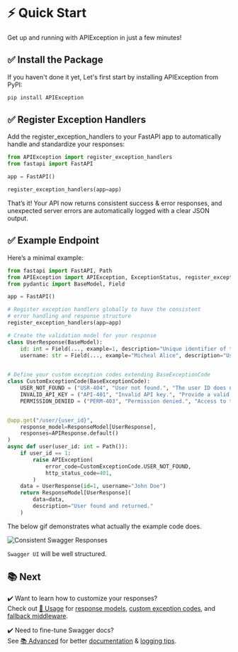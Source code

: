 # ⚡ Quick Start

Get up and running with APIException in just a few minutes!

## ✅ Install the Package

If you haven't done it yet, Let's first start by installing APIException from PyPI:
```bash
pip install APIException
```

## ✅ Register Exception Handlers
Add the register_exception_handlers to your FastAPI app to automatically handle and standardize your responses:

```python
from APIException import register_exception_handlers
from fastapi import FastAPI

app = FastAPI()

register_exception_handlers(app=app)
```
That’s it!
Your API now returns consistent success & error responses, and unexpected server errors are automatically logged with a clear JSON output.

## ✅ Example Endpoint

Here’s a minimal example:
```python
from fastapi import FastAPI, Path
from APIException import APIException, ExceptionStatus, register_exception_handlers, ResponseModel, APIResponse, BaseExceptionCode
from pydantic import BaseModel, Field

app = FastAPI()

# Register exception handlers globally to have the consistent
# error handling and response structure
register_exception_handlers(app=app)

# Create the validation model for your response
class UserResponse(BaseModel):
    id: int = Field(..., example=1, description="Unique identifier of the user")
    username: str = Field(..., example="Micheal Alice", description="Username or full name of the user")

    
# Define your custom exception codes extending BaseExceptionCode
class CustomExceptionCode(BaseExceptionCode):
    USER_NOT_FOUND = ("USR-404", "User not found.", "The user ID does not exist.")
    INVALID_API_KEY = ("API-401", "Invalid API key.", "Provide a valid API key.")
    PERMISSION_DENIED = ("PERM-403", "Permission denied.", "Access to this resource is forbidden.")


@app.get("/user/{user_id}",
    response_model=ResponseModel[UserResponse],
    responses=APIResponse.default()
)
async def user(user_id: int = Path()):
    if user_id == 1:
        raise APIException(
            error_code=CustomExceptionCode.USER_NOT_FOUND,
            http_status_code=401,
        )
    data = UserResponse(id=1, username="John Doe")
    return ResponseModel[UserResponse](
        data=data,
        description="User found and returned."
    )
```
The below gif demonstrates what actually the example code does.

![Consistent Swagger Responses](_user_{user_id}-quick.gif)


`Swagger UI` will be well structured. 

## 📚 Next

✔️ Want to learn how to customize your responses?  
Check out
[🧩 Usage](../usage/response_model.md) for [response models](../usage/response_model.md), [custom exception codes](../usage/custom_codes.md), and [fallback middleware](../usage/fallback.md).

✔️ Need to fine-tune Swagger docs?  
See [📚 Advanced](../advanced/swagger.md) for better [documentation](../advanced/swagger.md) & [logging tips](../advanced/logging.md).